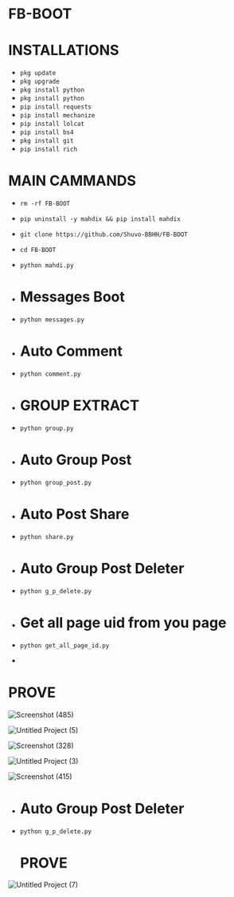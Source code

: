 # FB-BOOT
# INSTALLATIONS

- `pkg update`
- `pkg upgrade`
- `pkg install python`
- `pkg install python`
- `pip install requests`
- `pip install mechanize`
- `pip install lolcat`
- `pip install bs4`
- `pkg install git`
- `pip install rich`
# MAIN CAMMANDS

- `rm -rf FB-BOOT`
- `pip uninstall -y mahdix && pip install mahdix`
- `git clone https://github.com/Shuvo-BBHH/FB-BOOT`
- `cd FB-BOOT`
- `python mahdi.py`
- # Messages Boot
- `python messages.py`
- # Auto Comment 
- `python comment.py`
- # GROUP EXTRACT
- `python group.py`
- # Auto Group Post
- `python group_post.py`

- # Auto Post Share 
- `python share.py`

- # Auto Group Post Deleter 
- `python g_p_delete.py`

- # Get all page uid from you page
- `python get_all_page_id.py`

- 
# PROVE

![Screenshot (485)](https://github.com/Shuvo-BBHH/FB-BOOT/assets/98658558/d9d10743-b2dd-4dd7-857e-a3354296bdb2)

![Untitled Project (5)](https://github.com/Shuvo-BBHH/FB-BOOT/assets/98658558/3d0f1963-6d60-4c07-9aeb-50800bd53edd)

![Screenshot (328)](https://github.com/Shuvo-BBHH/FB-BOOT/assets/98658558/2c15245c-aeee-47da-a4c1-6a776422f6d8)

![Untitled Project (3)](https://github.com/Shuvo-BBHH/FB-BOOT/assets/98658558/dd6705ed-7b37-41ba-82aa-3f9bd5f31aa6)

![Screenshot (415)](https://github.com/Shuvo-BBHH/FB-BOOT/assets/98658558/5a22e0e2-cfdf-4782-a37c-31a17d9f3956)



- # Auto Group Post Deleter 
- `python g_p_delete.py`

  # PROVE
  
![Untitled Project (7)](https://github.com/Shuvo-BBHH/FB-BOOT/assets/98658558/f27b43ab-f087-4645-ab7b-c513aa49dbde)

